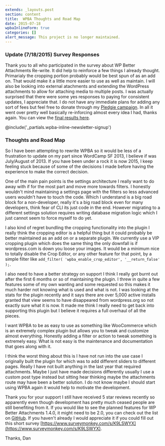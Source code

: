 ```yaml
---
extends: _layouts.post
section: content
title:  WPBA Thoughts and Road Map
date: 2015-07-18
wpbaInlineForm: true
categories: []
alert_message: This project is no longer maintained.
---
```


### Update (7/18/2015) Survey Responses
Thank you to all who participated in the survey about WP Better Attachments Re-write. It did help to reinforce a few things I already thought. Primarialy the cropping portion probably would be best spun of as an add on. That would make it a little more easier to use as well as maintain. I will also be looking into external atachments and extending the WordPress attachments to allow for attaching media to multiple posts. I was actually surprised that there were some yes responses to paying for consistent updates, I appreciate that. I do not have any immediate plans for adding any sort of fees but feel free to donate through my [Pledgie campaign](https://pledgie.com/campaigns/20476). In all it went over pretty well basically re-inforcing almost every idea I had, thanks again. You can view the [final results here](https://www.surveymonkey.com/results/SM-Y2SKS2DY/).

@include('_partials.wpba-inline-newsletter-signup')

### Thoughts and Road Map
So I have been attempting to rewrite WPBA so it would be less of a frustration to update on my part since WordCamp SF 2013, I believe if was July/August of 2013.  If you have been under a rock it is now 2015, I keep feeling stuck because of some of the decisions I made before having the experience to make the correct decision.

One of the main pain points is the settings architecture I  really want to do away with if for the most part and move more towards filters.  I honestly wouldn't mind maintaining a settings page with the filters so less advanced users wouldn't have to touch the code.  Which I understand is a big road block for a non-developer, really it's a big road block even for many developers, think fear of CLI its just code in the end.  However migrating to a different settings solution requires writing database migration logic which I just cannot seem to force myself to do yet.

I also kind of regret bundling the cropping functionality into the plugin I really think the cropping editor is a helpful thing but it could probably be better maintained as an add on or a separate plugin.  We currently use a VIP cropping plugin which does the same thing the only downfall is if wordpress.com is down you loose your images.   It would be a minimum nice to totally disable the Crop Editor, or any other feature for that point, by a simple filter like `add_filter( 'wpba_enable_crop_editor', '__return_false' );`.

I also need to have a better strategy on support I think I really got burnt out after the first 6 months or so of maintaining the plugin. I threw in quite a few features some of my own wanting and some requested so this makes it much harder not knowing what is used and what is not.  I was looking at the stats for the plugin recently and it says there are over 5,000 active installs granted that view seems to have disappeared from wordpress.org so not exactly sure what it is now.  It made me think I really need to get back into supporting this plugin but I believe it requires a full overhaul of all the pieces.

 I want WPBA to be as easy to use as something like WooCommerce which is an extremely complex plugin but allows you to tweak and customize almost everything.  Honestly adding a filter or action to tweak something is extremely easy. What is not easy is the maintenance and documentation that goes along with it.

I think the worst thing about this is I have not run into the use case I originally built the plugin for which was to add different sliders to different pages.  Really I have not built anything in the last year that required attachments. Maybe I just have made decisions differently usually I use a custom post type instead but sitting hear thinking maybe the attachments route may have been a better solution.  I do not know maybe I should start using WPBA again it would help to motivate the development.

Thank you for your support I still have received 5 star reviews recently so apparently even though development has pretty much ceased people are still benefiting from it. If you would like to see the planned features for WP Better Attachments 1.4.0, it might need to be 2.0, you can check out the list on [GitHub](https://github.com/DHolloran/wp-better-attachments/issues/54). If you haven't already I would appreciate it if you could fill out this short survey [https://www.surveymonkey.com/s/K9LSWYX](https://www.surveymonkey.com/s/K9LSWYX).

Thanks,
Dan
